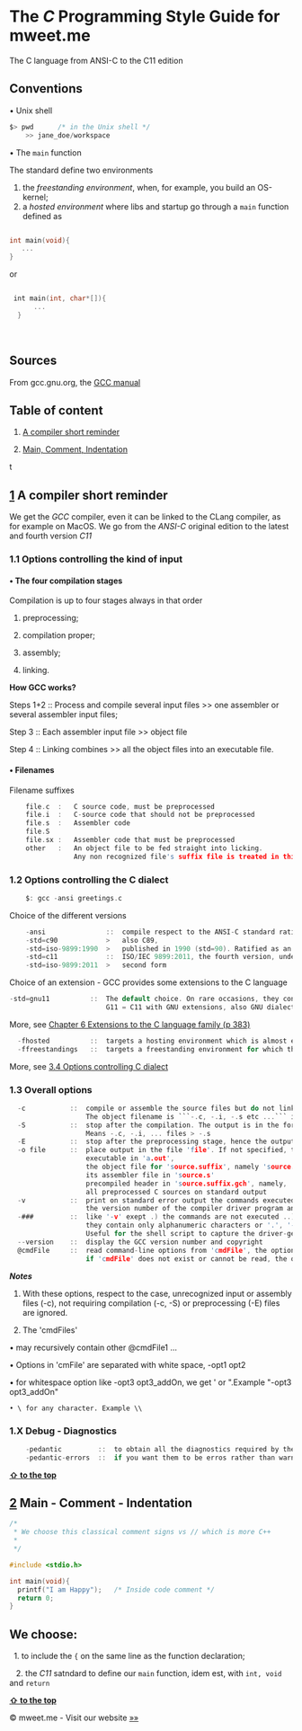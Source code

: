 # The *C* Programming Style Guide for mweet.me 
The C language from ANSI-C to the C11 edition


## Conventions

• Unix shell
```c
$> pwd      /* in the Unix shell */
	>> jane_doe/workspace
```

• The ```main``` function

The standard define two environments
  1. the *freestanding environment*, when, for example, you build an OS-kernel;
  2. a *hosted environment* where libs and startup go through a ```main``` function defined as
 ```c
 
 int main(void){
 	...
}
 
 ```
 
 or
 
  
  ```c
  
  int main(int, char*[]){
		...
	}
  
  ```
  
  
  
  
## Sources

From gcc.gnu.org, the [GCC manual](https://gcc.gnu.org/onlinedocs/)




<a name="table-of-content"></a>
## Table of content

1. [A compiler short reminder](#compiler-short-reminder)

3. [Main, Comment, Indentation](#main-comment-indentation)

t



<a name="1"></a><a name="compiler-short-reminder"></a>
## [1](#compiler-short-reminder) A compiler short reminder



We get the *GCC* compiler, even it can be linked to the CLang compiler, as for example on MacOS. We go from the *ANSI-C* original edition to the latest and fourth version *C11*

### 1.1 Options controlling the kind of input

#### • The four compilation stages

Compilation is up to four stages always in that order

1. preprocessing;

2. compilation proper;

3. assembly;

4. linking.

__How GCC works?__

Steps	1+2  ::  Process and compile several input files	>>	one assembler or several assembler input files;
														      
Step	3    ::  Each assembler input file			>>	object file

Step	4    ::  Linking combines				>>	all the object files into an executable file.


#### • Filenames

Filename suffixes
```c
	file.c	:	C source code, must be preprocessed
	file.i	:	C-source code that should not be preprocessed
	file.s	:	Assembler code
	file.S
	file.sx	:	Assembler code that must be preprocessed
	other	:	An object file to be fed straight into licking.
			    Any non recognized file's suffix file is treated in this manner.
```



### 1.2 Options controlling the C dialect
```c
	$: gcc -ansi greetings.c
```
Choice of the different versions
```c
	-ansi               ::  compile respect to the ANSI-C standard ratified in 1989. Gets three different writings forms
	-std=c90            >   also C89,
	-std=iso-9899:1990  >   published in 1990 (std=90). Ratified as an ISO standard (ISO/IEC 9899:1990)
	-std=c11            ::  ISO/IEC 9899:2011, the fourth version, under two different forms
	-std=iso-9899:2011  >   second form
```

Choice of an extension - GCC provides some extensions to the C language
```c
-std=gnu11          ::  The default choice. On rare occasions, they conflict with the C standard.
                        G11 = C11 with GNU extensions, also GNU dialect of C11
```

More, see [Chapter 6 Extensions to the C language family (p 383)](https://gcc.gnu.org/onlinedocs/gcc-6.3.0/gcc/index.html#toc_C-Extensions)

```c
  -fhosted          ::  targets a hosting environment which is almost everything except a kernel
  -ffreestandings   ::  targets a freestanding environment for which the most obvious example is an OS kernel
```

More, see [3.4 Options controlling C dialect](https://gcc.gnu.org/onlinedocs/gcc-6.3.0/gcc/C-Dialect-Options.html#C-Dialect-Options)



### 1.3 Overall options
```c
  -c           ::  compile or assemble the source files but do not link them
                   The object filename is ```-.c, -.i, -.s etc ...``` into an ```-.o ``` filename
  -S           ::  stop after the compilation. The output is in the form of an assembler code file.
                   Means -.c, -.i, ... files > -.s
  -E           ::  stop after the preprocessing stage, hence the output is a preprocessed file > std output
  -o file      ::  place output in the file 'file'. If not specified, the default is to put an 
                   executable in 'a.out',
                   the object file for 'source.suffix', namely 'source.c', in 'source.o'
                   its assembler file in 'source.s'
                   precompiled header in 'source.suffix.gch', namely, 'source.c.gch'
                   all preprocessed C sources on standard output
  -v           ::  print on standard error output the commands executed to run the stages of compilation and also
                   the version number of the compiler driver program and of the preprocessor and the compiler proper.
  -###         ::  like '-v' exept .) the commands are not executed ..) arguments are quoted unless
                   they contain only alphanumeric characters or '.', '-', '/', '_'
                   Useful for the shell script to capture the driver-generated command lines
  --version    ::  display the GCC version number and copyright
  @cmdFile     ::  read command-line options from 'cmdFile', the options are read in place of the originals
                   if 'cmdFile' does not exist or cannot be read, the options receive a litteral treatment
```

**_Notes_**

1. With these options, respect to the case, unrecognized input or assembly files (-c), not requiring compilation (-c, -S) or preprocessing (-E) files are ignored.

2. The 'cmdFiles'

  • may recursively contain other @cmdFile1 ...
   
  • Options in 'cmFile' are separated with white space, -opt1 opt2
   
  • for whitespace option like -opt3 opt3_addOn, we get ' or ".Example "-opt3 opt3_addOn" 
   
    • \ for any character. Example \\
   



### 1.X Debug - Diagnostics

```c
	-pedantic         ::  to obtain all the diagnostics required by the standard
	-pedantic-errors  ::  if you want them to be erros rather than warnings
```





**[ &#8679; to the top](#table-of-content)**


<a name="2"></a><a name="main-comment-indentation"></a>
## [2](#main-comment-indentation) Main - Comment - Indentation

```c
/*
 * We choose this classical comment signs vs // which is more C++
 *
 */

#include <stdio.h>

int main(void){
  printf("I am Happy");   /* Inside code comment */
  return 0;
}
```

## We choose:

   1. to include the ``` { ``` on the same line as the function declaration;
   
   2. the *C11* satndard to define our ```main``` function, idem est, with ```int, void``` and ```return```
    
   
    
    
**[ &#8679; to the top](#table-of-content)**



&copy; mweet.me - Visit our website <a href="https://mweet.me" target="_blank">&raquo;&raquo;</a>
